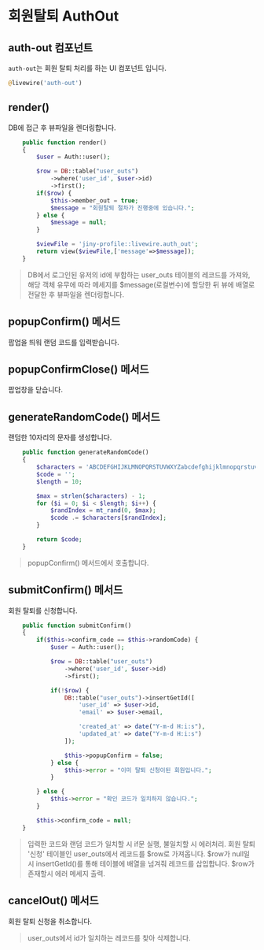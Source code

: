 # 회원탈퇴 AuthOut

## auth-out 컴포넌트
`auth-out`는 회원 탈퇴 처리를 하는 UI 컴포넌트 입니다.
```php
@livewire('auth-out')
```

## render()
DB에 접근 후 뷰파일을 렌더링합니다.
```php
    public function render()
    {
        $user = Auth::user();

        $row = DB::table("user_outs")
            ->where('user_id', $user->id)
            ->first();
        if($row) {
            $this->member_out = true;
            $message = "회원탈퇴 절차가 진행중에 있습니다.";
        } else {
            $message = null;
        }

        $viewFile = 'jiny-profile::livewire.auth_out';
        return view($viewFile,['message'=>$message]);
    }
```
> DB에서 로그인된 유저의 id에 부합하는 user_outs 테이블의 레코드를 가져와, 
> 해당 객체 유무에 따라 메세지를 $message(로컬변수)에 할당한 뒤 
> 뷰에 배열로 전달한 후 뷰파일을 렌더링합니다.

## popupConfirm() 메서드
팝업을 띄워 랜덤 코드를 입력받습니다.

## popupConfirmClose() 메서드
팝업창을 닫습니다.

## generateRandomCode() 메서드
랜덤한 10자리의 문자를 생성합니다.
```php
    public function generateRandomCode()
    {
        $characters = 'ABCDEFGHIJKLMNOPQRSTUVWXYZabcdefghijklmnopqrstuvwxyz0123456789!@#$%^&*()-_=+';
        $code = '';
        $length = 10;

        $max = strlen($characters) - 1;
        for ($i = 0; $i < $length; $i++) {
            $randIndex = mt_rand(0, $max);
            $code .= $characters[$randIndex];
        }

        return $code;
    }
```
> popupConfirm() 메서드에서 호출합니다.

## submitConfirm() 메서드
회원 탈퇴를 신청합니다.
```php
    public function submitConfirm()
    {
        if($this->confirm_code == $this->randomCode) {
            $user = Auth::user();

            $row = DB::table("user_outs")
                ->where('user_id', $user->id)
                ->first();

            if(!$row) {
                DB::table("user_outs")->insertGetId([
                    'user_id' => $user->id,
                    'email' => $user->email,

                    'created_at' => date("Y-m-d H:i:s"),
                    'updated_at' => date("Y-m-d H:i:s")
                ]);

                $this->popupConfirm = false;
            } else {
                $this->error = "이미 탈퇴 신청이된 회원입니다.";
            }

        } else {
            $this->error = "확인 코드가 일치하지 않습니다.";
        }

        $this->confirm_code = null;
    }
```
> 입력한 코드와 랜덤 코드가 일치할 시 if문 실행, 불일치할 시 에러처리.
> 회원 탈퇴 '신청' 테이블인 user_outs에서 레코드를 $row로 가져옵니다.
> $row가 null일 시 insertGetId()를 통해 테이블에 배열을 넘겨줘 레코드를 삽입합니다.
> $row가 존재할시 에러 메세지 출력.

## cancelOut() 메서드
회원 탈퇴 신청을 취소합니다.
> user_outs에서 id가 일치하는 레코드를 찾아 삭제합니다.
